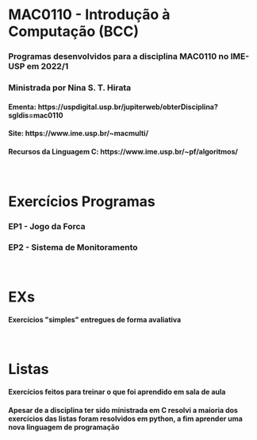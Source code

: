 <h1>MAC0110 - Introdução à Computação (BCC)</h1>

<h3>Programas desenvolvidos para a disciplina MAC0110 no IME-USP em 2022/1</h3>
<h3>Ministrada por Nina S. T. Hirata</h3>
<h4>Ementa: https://uspdigital.usp.br/jupiterweb/obterDisciplina?sgldis=mac0110</h4>
<h4>Site: https://www.ime.usp.br/~macmulti/</h4>
<h4>Recursos da Linguagem C: https://www.ime.usp.br/~pf/algoritmos/</h4>

<br>

<h1>Exercícios Programas</h1>
<h3>EP1 - Jogo da Forca</h3>
<h3>EP2 - Sistema de Monitoramento</h3>

<br>

<h1>EXs</h1>
<h4>Exercícios "simples" entregues de forma avaliativa</h4>

<br>

<h1>Listas</h1>
<h4>Exercícios feitos para treinar o que foi aprendido em sala de aula</h4>
<h4>Apesar de a disciplina ter sido ministrada em C resolvi a maioria dos exercícios das listas foram resolvidos em python, a fim aprender uma nova linguagem de programação</h4>

